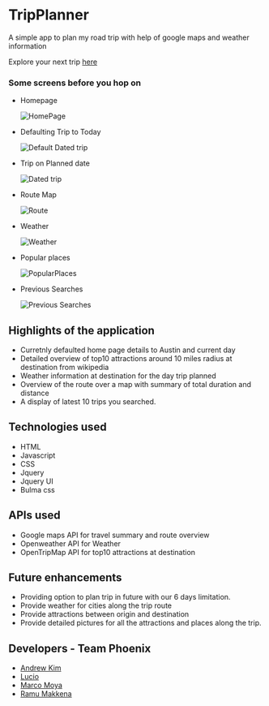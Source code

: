 # TripPlanner
A simple app to plan my road trip with help of google maps and weather information

Explore your next trip [here](https://andrewyk99.github.io/TripPlanner/)

### Some screens before you hop on
*   Homepage
  
    ![HomePage](./assets/readmeassets/WelcomePage.png)

* Defaulting Trip to Today
  
    ![Default Dated trip](./assets/readmeassets/Austin-Dallas-Today.png)
* Trip on Planned date
  
    ![Dated trip](./assets/readmeassets/Austin-Dallas-forDate.png)
* Route Map
  
    ![Route](./assets/readmeassets/RouteMap.png)
* Weather

    ![Weather](./assets/readmeassets/Weather.png)
* Popular places
  
    ![PopularPlaces](./assets/readmeassets/PopularPlacesADestination.png)
* Previous Searches
  
    ![Previous Searches](./assets/readmeassets/PreviousSearchedTrips.png)


## Highlights of the application
* Curretnly defaulted home page details to Austin and current day
* Detailed overview of top10 attractions around 10 miles radius at destination from wikipedia
* Weather information at destination for the day trip planned
* Overview of the route over a map with summary of total duration and distance
* A display of latest 10 trips you searched.


## Technologies used
*   HTML
*   Javascript
*   CSS
*   Jquery 
*   Jquery UI
*   Bulma css

## APIs used
*   Google maps API for travel summary and route overview
*   Openweather API for Weather
*   OpenTripMap API for top10 attractions at destination

## Future enhancements
* Providing option to plan trip in future with our 6 days limitation.
* Provide weather for cities along the trip route
* Provide attractions between origin and destination 
* Provide detailed pictures for all the attractions and places along the trip.


## Developers - Team Phoenix
* [Andrew Kim](https://github.com/andrewyk99)
* [Lucio ](https://github.com/Lucio-001)
* [Marco Moya](https://github.com/MarcoMoya1)
* [Ramu Makkena](https://github.com/RamuMakkena)



